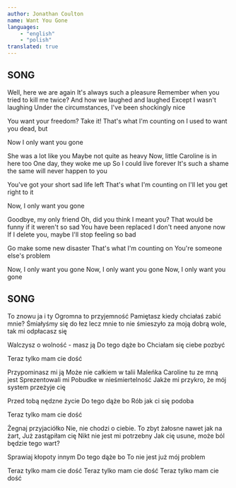 ```yaml
---
author: Jonathan Coulton
name: Want You Gone
languages: 
    - "english"
    - "polish"
translated: true
---
```

## SONG
Well, here we are again
It's always such a pleasure
Remember when you tried to kill me twice?
And how we laughed and laughed
Except I wasn't laughing
Under the circumstances, I've been shockingly nice

You want your freedom? Take it!
That's what I'm counting on
I used to want you dead, but

Now I only want you gone

She was a lot like you
Maybe not quite as heavy
Now, little Caroline is in here too
One day, they woke me up
So I could live forever
It's such a shame the same will never happen to you

You've got your short sad life left
That's what I'm counting on
I'll let you get right to it

Now, I only want you gone

Goodbye, my only friend
Oh, did you think I meant you?
That would be funny if it weren't so sad
You have been replaced
I don't need anyone now
If I delete you, maybe I'll stop feeling so bad

Go make some new disaster
That's what I'm counting on
You're someone else's problem

Now, I only want you gone
Now, I only want you gone
Now, I only want you gone
## SONG
To znowu ja i ty
Ogromna to przyjemność
Pamiętasz kiedy chciałaś zabić mnie?
Śmiałyśmy się do łez 
lecz mnie to nie śmieszyło
za moją dobrą wole, tak mi odpłacasz się

Walczysz o wolność - masz ją
Do tego dąże bo
Chciałam się ciebe pozbyć

Teraz tylko mam cie dość

Przypominasz mi ją
Może nie całkiem w talii
Maleńka Caroline tu ze mną jest
Sprezentowali mi
Pobudke w nieśmiertelność
Jakże mi przykro, że mój system przeżyje cię

Przed tobą nędzne życie
Do tego dąże bo
Rób jak ci się podoba

Teraz tylko mam cie dość

Żegnaj przyjaciółko
Nie, nie chodzi o ciebie.
To zbyt żałosne nawet jak na żart,
Już zastąpiłam cię
Nikt nie jest mi potrzebny
Jak cię usune, może ból będzie tego wart?

Sprawiaj kłopoty innym
Do tego dąże bo
To nie jest już mój problem

Teraz tylko mam cie dość
Teraz tylko mam cie dość
Teraz tylko mam cie dość